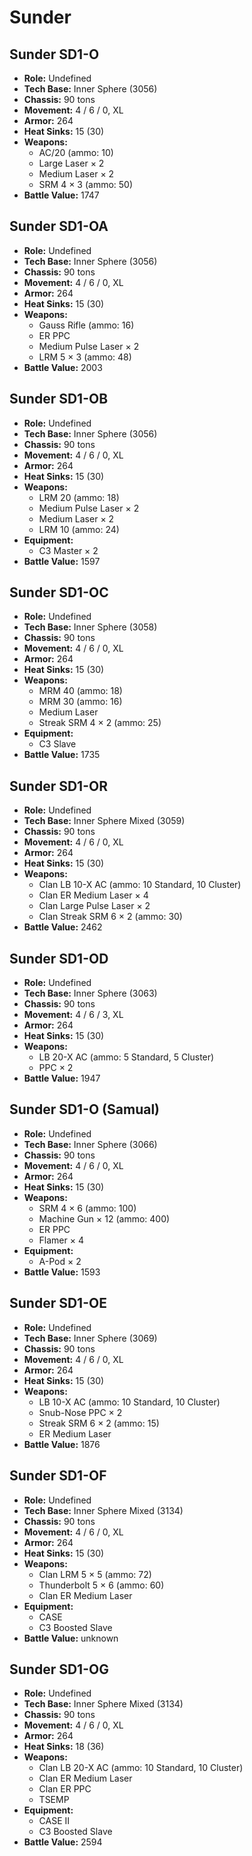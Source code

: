 # Sunder
## Sunder SD1-O
- **Role:** Undefined
- **Tech Base:** Inner Sphere (3056)
- **Chassis:** 90 tons
- **Movement:** 4 / 6 / 0, XL
- **Armor:** 264
- **Heat Sinks:** 15 (30)
- **Weapons:**
  - AC/20 (ammo: 10)
  - Large Laser × 2
  - Medium Laser × 2
  - SRM 4 × 3 (ammo: 50)
- **Battle Value:** 1747

## Sunder SD1-OA
- **Role:** Undefined
- **Tech Base:** Inner Sphere (3056)
- **Chassis:** 90 tons
- **Movement:** 4 / 6 / 0, XL
- **Armor:** 264
- **Heat Sinks:** 15 (30)
- **Weapons:**
  - Gauss Rifle (ammo: 16)
  - ER PPC
  - Medium Pulse Laser × 2
  - LRM 5 × 3 (ammo: 48)
- **Battle Value:** 2003

## Sunder SD1-OB
- **Role:** Undefined
- **Tech Base:** Inner Sphere (3056)
- **Chassis:** 90 tons
- **Movement:** 4 / 6 / 0, XL
- **Armor:** 264
- **Heat Sinks:** 15 (30)
- **Weapons:**
  - LRM 20 (ammo: 18)
  - Medium Pulse Laser × 2
  - Medium Laser × 2
  - LRM 10 (ammo: 24)
- **Equipment:**
  - C3 Master × 2
- **Battle Value:** 1597

## Sunder SD1-OC
- **Role:** Undefined
- **Tech Base:** Inner Sphere (3058)
- **Chassis:** 90 tons
- **Movement:** 4 / 6 / 0, XL
- **Armor:** 264
- **Heat Sinks:** 15 (30)
- **Weapons:**
  - MRM 40 (ammo: 18)
  - MRM 30 (ammo: 16)
  - Medium Laser
  - Streak SRM 4 × 2 (ammo: 25)
- **Equipment:**
  - C3 Slave
- **Battle Value:** 1735

## Sunder SD1-OR
- **Role:** Undefined
- **Tech Base:** Inner Sphere Mixed (3059)
- **Chassis:** 90 tons
- **Movement:** 4 / 6 / 0, XL
- **Armor:** 264
- **Heat Sinks:** 15 (30)
- **Weapons:**
  - Clan LB 10-X AC (ammo: 10 Standard, 10 Cluster)
  - Clan ER Medium Laser × 4
  - Clan Large Pulse Laser × 2
  - Clan Streak SRM 6 × 2 (ammo: 30)
- **Battle Value:** 2462

## Sunder SD1-OD
- **Role:** Undefined
- **Tech Base:** Inner Sphere (3063)
- **Chassis:** 90 tons
- **Movement:** 4 / 6 / 3, XL
- **Armor:** 264
- **Heat Sinks:** 15 (30)
- **Weapons:**
  - LB 20-X AC (ammo: 5 Standard, 5 Cluster)
  - PPC × 2
- **Battle Value:** 1947

## Sunder SD1-O (Samual)
- **Role:** Undefined
- **Tech Base:** Inner Sphere (3066)
- **Chassis:** 90 tons
- **Movement:** 4 / 6 / 0, XL
- **Armor:** 264
- **Heat Sinks:** 15 (30)
- **Weapons:**
  - SRM 4 × 6 (ammo: 100)
  - Machine Gun × 12 (ammo: 400)
  - ER PPC
  - Flamer × 4
- **Equipment:**
  - A-Pod × 2
- **Battle Value:** 1593

## Sunder SD1-OE
- **Role:** Undefined
- **Tech Base:** Inner Sphere (3069)
- **Chassis:** 90 tons
- **Movement:** 4 / 6 / 0, XL
- **Armor:** 264
- **Heat Sinks:** 15 (30)
- **Weapons:**
  - LB 10-X AC (ammo: 10 Standard, 10 Cluster)
  - Snub-Nose PPC × 2
  - Streak SRM 6 × 2 (ammo: 15)
  - ER Medium Laser
- **Battle Value:** 1876

## Sunder SD1-OF
- **Role:** Undefined
- **Tech Base:** Inner Sphere Mixed (3134)
- **Chassis:** 90 tons
- **Movement:** 4 / 6 / 0, XL
- **Armor:** 264
- **Heat Sinks:** 15 (30)
- **Weapons:**
  - Clan LRM 5 × 5 (ammo: 72)
  - Thunderbolt 5 × 6 (ammo: 60)
  - Clan ER Medium Laser
- **Equipment:**
  - CASE
  - C3 Boosted Slave
- **Battle Value:** unknown

## Sunder SD1-OG
- **Role:** Undefined
- **Tech Base:** Inner Sphere Mixed (3134)
- **Chassis:** 90 tons
- **Movement:** 4 / 6 / 0, XL
- **Armor:** 264
- **Heat Sinks:** 18 (36)
- **Weapons:**
  - Clan LB 20-X AC (ammo: 10 Standard, 10 Cluster)
  - Clan ER Medium Laser
  - Clan ER PPC
  - TSEMP
- **Equipment:**
  - CASE II
  - C3 Boosted Slave
- **Battle Value:** 2594

